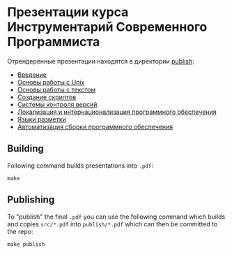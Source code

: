 # Презентации курса Инструментарий Современного Программиста

Отрендеренные презентации находятся в директории [publish](publish):

- [Введение](publish/intro.pdf?raw=true)
- [Основы работы с Unix](publish/unix.pdf?raw=true)
- [Основы работы с текстом](publish/text.pdf?raw=true)
- [Создание скриптов](publish/bash.pdf?raw=true)
- [Системы контроля версий](publish/git.pdf?raw=true)
- [Локализация и интернационализация программного обеспечения](publish/encoding.pdf?raw=true)
- [Языки разметки](publish/markup.pdf?raw=true)
- [Автоматизация сборки программного обеспечения](publish/automation.pdf?raw=true)

## Building

Following command builds presentations into `.pdf`:

```
make
```

## Publishing

To "publish" the final `.pdf` you can use the following command which builds and copies `src/*.pdf` into `publish/*.pdf`
which can then be committed to the repo:

```
make publish
```
